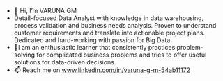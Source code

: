 - 👋 Hi, I’m VARUNA GM
- Detail-focused Data Analyst with knowledge in data warehousing, process validation and business needs analysis. Proven to understand
customer requirements and translate into actionable project plans. Dedicated and hard-working with passion for Big Data.
- 🌱I am an enthusiastic learner that consistently practices problem-solving for complicated business problems and tries to offer useful solutions for data-driven decisions.
- 📫 Reach me on www.linkedin.com/in/varuna-g-m-54ab11172

<!---
VARUNA1997/VARUNA1997 is a ✨ special ✨ repository because its `README.md` (this file) appears on your GitHub profile.
You can click the Preview link to take a look at your changes.
--->
